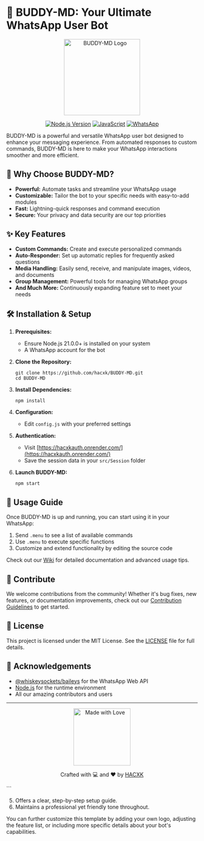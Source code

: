 
# 🤖 BUDDY-MD: Your Ultimate WhatsApp User Bot

<p align="center">
  <img src="https://your-image-url-here.com/buddy-md-logo.png" alt="BUDDY-MD Logo" width="200"/>
</p>

<p align="center">
  <a href="https://nodejs.org/"><img src="https://img.shields.io/badge/Node.js-21.0.0+-00ff00.svg?style=for-the-badge&logo=node.js&logoColor=white" alt="Node.js Version"/></a>
  <a href="https://developer.mozilla.org/en-US/docs/Web/JavaScript"><img src="https://img.shields.io/badge/JavaScript-F7DF1E?style=for-the-badge&logo=javascript&logoColor=black" alt="JavaScript"/></a>
  <a href="https://www.whatsapp.com/"><img src="https://img.shields.io/badge/WhatsApp-25D366?style=for-the-badge&logo=whatsapp&logoColor=white" alt="WhatsApp"/></a>
</p>

BUDDY-MD is a powerful and versatile WhatsApp user bot designed to enhance your messaging experience. From automated responses to custom commands, BUDDY-MD is here to make your WhatsApp interactions smoother and more efficient.

## 🚀 Why Choose BUDDY-MD?

- **Powerful:** Automate tasks and streamline your WhatsApp usage
- **Customizable:** Tailor the bot to your specific needs with easy-to-add modules
- **Fast:** Lightning-quick responses and command execution
- **Secure:** Your privacy and data security are our top priorities

## ✨ Key Features

- **Custom Commands:** Create and execute personalized commands
- **Auto-Responder:** Set up automatic replies for frequently asked questions
- **Media Handling:** Easily send, receive, and manipulate images, videos, and documents
- **Group Management:** Powerful tools for managing WhatsApp groups
- **And Much More:** Continuously expanding feature set to meet your needs

## 🛠️ Installation & Setup

1. **Prerequisites:** 
   - Ensure Node.js 21.0.0+ is installed on your system
   - A WhatsApp account for the bot

2. **Clone the Repository:**
   ```
   git clone https://github.com/hacxk/BUDDY-MD.git
   cd BUDDY-MD
   ```

3. **Install Dependencies:**
   ```
   npm install
   ```

4. **Configuration:**
   - Edit `config.js` with your preferred settings

5. **Authentication:**
   - Visit [https://hacxkauth.onrender.com/](https://hacxkauth.onrender.com/)
   - Save the session data in your `src/Session` folder

6. **Launch BUDDY-MD:**
   ```
   npm start
   ```

## 📖 Usage Guide

Once BUDDY-MD is up and running, you can start using it in your WhatsApp:

1. Send `.menu` to see a list of available commands
2. Use `.menu` to execute specific functions
3. Customize and extend functionality by editing the source code

Check out our [Wiki](https://github.com/hacxk/BUDDY-MD/wiki) for detailed documentation and advanced usage tips.

## 🤝 Contribute

We welcome contributions from the community! Whether it's bug fixes, new features, or documentation improvements, check out our [Contribution Guidelines](CONTRIBUTING.md) to get started.

## 📄 License

This project is licensed under the MIT License. See the [LICENSE](LICENSE) file for full details.

## 🙏 Acknowledgements

- [@whiskeysockets/baileys](https://github.com/WhiskeySockets/Baileys) for the WhatsApp Web API
- [Node.js](https://nodejs.org/) for the runtime environment
- All our amazing contributors and users

---

<p align="center">
  <img src="https://your-image-url-here.com/made-with-love.png" alt="Made with Love" width="150"/>
</p>
<p align="center">
  Crafted with 💻 and ❤️ by <a href="https://github.com/hacxk">HACXK</a>
</p>
```

5. Offers a clear, step-by-step setup guide.
6. Maintains a professional yet friendly tone throughout.

You can further customize this template by adding your own logo, adjusting the feature list, or including more specific details about your bot's capabilities.
